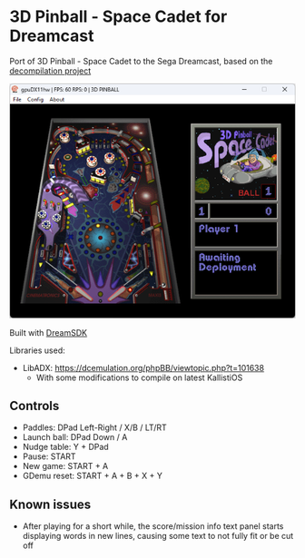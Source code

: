 # 3D Pinball - Space Cadet for Dreamcast

Port of 3D Pinball - Space Cadet to the Sega Dreamcast, based on the [decompilation project](https://github.com/k4zmu2a/SpaceCadetPinball)

![image](screenshot.png)

Built with [DreamSDK](https://github.com/dreamsdk/dreamsdk)

Libraries used:
* LibADX: https://dcemulation.org/phpBB/viewtopic.php?t=101638
  * With some modifications to compile on latest KallistiOS

## Controls
* Paddles: DPad Left-Right / X/B / LT/RT
* Launch ball: DPad Down / A
* Nudge table: Y + DPad
* Pause: START
* New game: START + A
* GDemu reset: START + A + B + X + Y

## Known issues
* After playing for a short while, the score/mission info text panel starts displaying words in new lines, causing some text to not fully fit or be cut off
